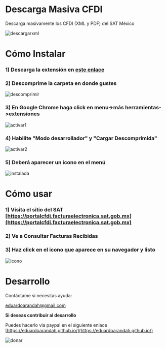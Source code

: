 # Descarga Masiva CFDI

Descarga masivamente los CFDI (XML y PDF) del SAT México

![descargarxml](https://user-images.githubusercontent.com/4065733/38107780-1d87b470-3350-11e8-9faf-ef1413bf79a9.png)

# Cómo Instalar

### 1) Descarga la extensión en [este enlace](https://github.com/eduardoarandah/DescargaMasivaCFDI/archive/master.zip)

### 2) Descomprime la carpeta en donde gustes
![descomprimir](https://user-images.githubusercontent.com/4065733/38109729-58fbedd6-3356-11e8-845f-3e89237d15fd.png)

### 3) En Google Chrome haga click en menu->más herramientas->extensiones
![activar1](https://user-images.githubusercontent.com/4065733/38109727-58ba8d14-3356-11e8-853a-57fe8695ccc8.png)

### 4) Habilite "Modo desarrollador" y "Cargar Descomprimida"
![activar2](https://user-images.githubusercontent.com/4065733/38109728-58daaa22-3356-11e8-99d9-d74bed917d47.png)

### 5) Deberá aparecer un icono en el menú
![instalada](https://user-images.githubusercontent.com/4065733/38109730-59472efe-3356-11e8-87f6-ad41ab932848.png)

# Cómo usar

### 1) Visita el sitio del SAT [https://portalcfdi.facturaelectronica.sat.gob.mx](https://portalcfdi.facturaelectronica.sat.gob.mx)
### 2) Ve a **Consultar Facturas Recibidas**
### 3) Haz click en el icono que aparece en su navegador y listo

![icono](https://user-images.githubusercontent.com/4065733/38109726-5899f7de-3356-11e8-8fed-04dfda6c5c77.png)

# Desarrollo

Contáctame si necesitas ayuda: 

eduardoarandah@gmail.com

**Si deseas contribuir al desarrollo**

Puedes hacerlo via paypal en el siguiente enlace
[https://eduardoarandah.github.io/](https://eduardoarandah.github.io/)

![donar](https://user-images.githubusercontent.com/4065733/38109725-587af320-3356-11e8-941a-7215489a9286.png)
